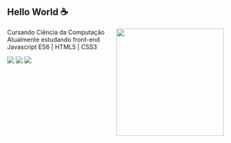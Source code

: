 ## Hello World :coffee:
<img src="" min-width="250px" max-width="250px" width="250px" align="right" alt="">

<p align="left"> 
  Cursando Ciência da Computação<br>
  Atualmente estudando front-end Javascript ES6 | HTML5 | CSS3
</p>

<div> 
  <a href="https://www.instagram.com/_iansants/" target="_blank"><img src="https://img.shields.io/badge/-Instagram-%23E4405F?style=for-the-badge&logo=instagram&logoColor=white" target="_blank"></a>
  <a href = "mailto:iansants1998@gmail.com"><img src="https://img.shields.io/badge/-Gmail-%23333?style=for-the-badge&logo=gmail&logoColor=white" target="_blank"></a>
  <a href="https://www.linkedin.com/in/iansants" target="_blank"><img src="https://img.shields.io/badge/-LinkedIn-%230077B5?style=for-the-badge&logo=linkedin&logoColor=white" target="_blank"></a>
</div>
